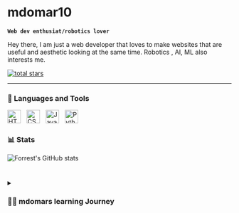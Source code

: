 

# mdomar10

**`Web dev enthusiat/robotics lover`**

Hey there, I am just a web developer that loves to make websites that are useful and aesthetic looking at the same time. Robotics , AI, ML also interests me.

   <p align="left">
  
   <a href="https://github.com/mdomar10?tab=repositories&sort=stargazers">
         <img alt="total stars" title="Total stars on GitHub" src="https://custom-icon-badges.demolab.com/github/stars/ForrestKnight?color=55960c&style=for-the-badge&labelColor=488207&logo=star"/></a>
   </p>

---

### 🧰 Languages and Tools

<img align="left" alt="HTML" width="30px" style="padding-right:10px;" src="https://cdn.jsdelivr.net/gh/devicons/devicon/icons/html5/html5-plain.svg" />
<img align="left" alt="CSS" width="30px" style="padding-right:10px;" src="https://cdn.jsdelivr.net/gh/devicons/devicon/icons/css3/css3-plain.svg" />
<img align="left" alt="JavaScript" width="30px" style="padding-right:10px;" src="https://cdn.jsdelivr.net/gh/devicons/devicon/icons/javascript/javascript-plain.svg" />
<img align="left" alt="Python" width="30px" style="padding-right:10px;" src="https://cdn.jsdelivr.net/gh/devicons/devicon/icons/python/python-plain.svg" />
<br />

#

### 📊 Stats

![Forrest's GitHub stats](https://github-readme-stats.vercel.app/api?username=mdomar10&show_icons=true&theme=gruvbox)

<!-- ![GitHub Streak](https://streak-stats.demolab.com?user=ForrestKnight&theme=gruvbox&border_radius=4.5) -->

#

<details>
 <summary><h3>👨‍💻 mdomars learning Journey</h3></summary>
  I started learning web development in last year of BTech and realized i could make a carrier out of it. The reason being is that i am aesthetics loving person and being a web developer i think i can put my interests and skills to good use.So i started learning HTML ,CSS  and javascript and done three projects so far. I think i understand the basics now and going to learn more. status update 4 months since started learning.
